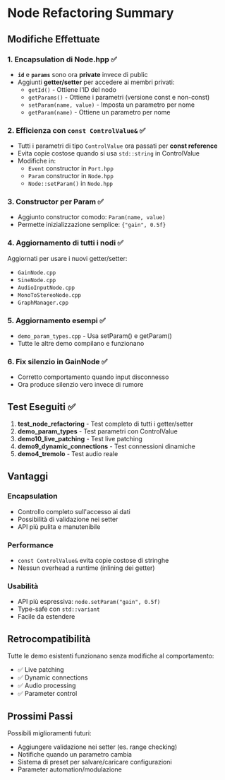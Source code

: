 # Node Refactoring Summary

## Modifiche Effettuate

### 1. Encapsulation di Node.hpp ✅
- **`id`** e **`params`** sono ora **private** invece di public
- Aggiunti **getter/setter** per accedere ai membri privati:
  - `getId()` - Ottiene l'ID del nodo
  - `getParams()` - Ottiene i parametri (versione const e non-const)
  - `setParam(name, value)` - Imposta un parametro per nome
  - `getParam(name)` - Ottiene un parametro per nome

### 2. Efficienza con `const ControlValue&` ✅
- Tutti i parametri di tipo `ControlValue` ora passati per **const reference**
- Evita copie costose quando si usa `std::string` in ControlValue
- Modifiche in:
  - `Event` constructor in `Port.hpp`
  - `Param` constructor in `Node.hpp`
  - `Node::setParam()` in `Node.hpp`

### 3. Constructor per Param ✅
- Aggiunto constructor comodo: `Param(name, value)`
- Permette inizializzazione semplice: `{"gain", 0.5f}`

### 4. Aggiornamento di tutti i nodi ✅
Aggiornati per usare i nuovi getter/setter:
- `GainNode.cpp`
- `SineNode.cpp`
- `AudioInputNode.cpp`
- `MonoToStereoNode.cpp`
- `GraphManager.cpp`

### 5. Aggiornamento esempi ✅
- `demo_param_types.cpp` - Usa setParam() e getParam()
- Tutte le altre demo compilano e funzionano

### 6. Fix silenzio in GainNode ✅
- Corretto comportamento quando input disconnesso
- Ora produce silenzio vero invece di rumore

## Test Eseguiti ✅

1. **test_node_refactoring** - Test completo di tutti i getter/setter
2. **demo_param_types** - Test parametri con ControlValue
3. **demo10_live_patching** - Test live patching
4. **demo9_dynamic_connections** - Test connessioni dinamiche
5. **demo4_tremolo** - Test audio reale

## Vantaggi

### Encapsulation
- Controllo completo sull'accesso ai dati
- Possibilità di validazione nei setter
- API più pulita e manutenibile

### Performance
- `const ControlValue&` evita copie costose di stringhe
- Nessun overhead a runtime (inlining dei getter)

### Usabilità
- API più espressiva: `node.setParam("gain", 0.5f)`
- Type-safe con `std::variant`
- Facile da estendere

## Retrocompatibilità

Tutte le demo esistenti funzionano senza modifiche al comportamento:
- ✅ Live patching
- ✅ Dynamic connections
- ✅ Audio processing
- ✅ Parameter control

## Prossimi Passi

Possibili miglioramenti futuri:
- Aggiungere validazione nei setter (es. range checking)
- Notifiche quando un parametro cambia
- Sistema di preset per salvare/caricare configurazioni
- Parameter automation/modulazione
